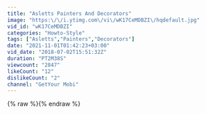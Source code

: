 ```yaml
---
title: "Asletts Painters And Decorators"
image: "https:\/\/i.ytimg.com\/vi\/wK17CeMDBZI\/hqdefault.jpg"
vid_id: "wK17CeMDBZI"
categories: "Howto-Style"
tags: ["Asletts","Painters","Decorators"]
date: "2021-11-01T01:42:23+03:00"
vid_date: "2018-07-02T15:51:32Z"
duration: "PT2M38S"
viewcount: "2847"
likeCount: "12"
dislikeCount: "2"
channel: "GetYour Mobi"
---
```

{% raw %}{% endraw %}
